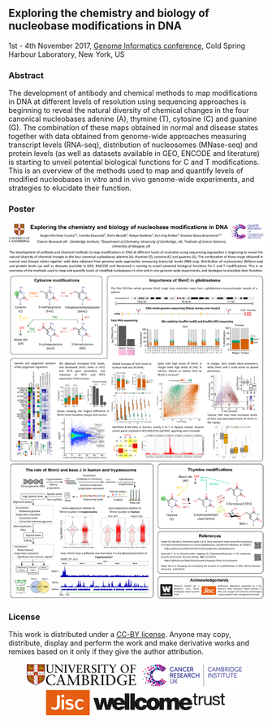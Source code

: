 
## Exploring the chemistry and biology of nucleobase modifications in DNA

1st - 4th November 2017, [Genome Informatics conference](https://meetings.cshl.edu/meetings.aspx?meet=INFO&year=17), Cold Spring Harbour Laboratory, New York, US

### Abstract

The development of antibody and chemical methods to map modifications in DNA at different levels of resolution using sequencing approaches is beginning to reveal the natural diversity of chemical changes in the four canonical nucleobases adenine (A), thymine (T), cytosine (C) and guanine (G). The combination of these maps obtained in normal and disease states together with data obtained from genome-wide approaches measuring transcript levels (RNA-seq), distribution of nucleosomes (MNase-seq) and protein levels (as well as datasets available in GEO, ENCODE and literature) is starting to unveil potential biological functions for C and T modifications. This is an overview of the methods used to map and quantify levels of modified nucleobases in vitro and in vivo genome-wide experiments, and strategies to elucidate their function.

### Poster

<p align="center">
<img src=images/20171014_poster.png width="800">
</p>


### License

This work is distributed under a [CC-BY license](https://en.wikipedia.org/wiki/Creative_Commons_license). Anyone may copy, distribute, display and perform the work and make derivative works and remixes based on it only if they give the author attribution.


<p align="center">
<img src=images/UniversityCambridge_logo.png height="50"> <img src=images/CRUKCI_logo.jpg height="50"> <img src=images/Jisc_logo.png height="50"> <img src=images/WellcomeTrust_logo.jpg height="50">
</p>

